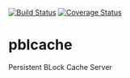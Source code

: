 [![Build Status](https://travis-ci.org/pblcache/pblcache.svg?branch=prototype)](https://travis-ci.org/pblcache/pblcache)
[![Coverage Status](https://coveralls.io/repos/pblcache/pblcache/badge.png?branch=prototype)](https://coveralls.io/r/pblcache/pblcache?branch=prototype)

pblcache
========

Persistent BLock Cache Server
